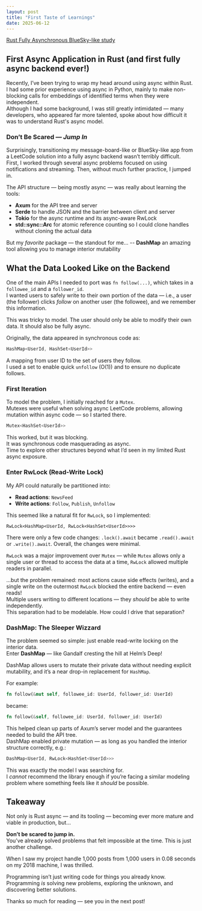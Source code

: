 ```yaml
---
layout: post
title: "First Taste of Learnings"
date: 2025-06-12
---
```


[Rust Fully Asynchronous BlueSky-like study](https://github.com/cyancirrus/bluesky-async-study)

## First Async Application in Rust (and first fully async backend ever!)

Recently, I’ve been trying to wrap my head around using async within Rust.  
I had some prior experience using async in Python, mainly to make non-blocking calls for embeddings of identified terms when they were independent.  
Although I had some background, I was still greatly intimidated — many developers, who appeared far more talented, spoke about how difficult it was to understand Rust's async model.

### Don’t Be Scared — *Jump In*

Surprisingly, transitioning my message-board-like or BlueSky-like app from a LeetCode solution into a fully async backend wasn’t terribly difficult.  
First, I worked through several async problems focused on using notifications and streaming. Then, without much further practice, I jumped in.

The API structure — being mostly async — was really about learning the tools:
- **Axum** for the API tree and server
- **Serde** to handle JSON and the barrier between client and server
- **Tokio** for the async runtime and its async-aware RwLock
- **std::sync::Arc** for atomic reference counting so I could clone handles without cloning the actual data

But my *favorite* package — the standout for me…
-- **DashMap** an amazing tool allowing you to manage interior mutability

## What the Data Looked Like on the Backend

One of the main APIs I needed to port was `fn follow(...)`, which takes in a `followee_id` and a `follower_id`.  
I wanted users to safely write to their own portion of the data — i.e., a user (the follower) clicks *follow* on another user (the followee), and we remember this information.

This was tricky to model. The user should only be able to modify their own data. It should also be fully async.

Originally, the data appeared in synchronous code as:
```rust
HashMap<UserId, HashSet<UserId>>
```
A mapping from user ID to the set of users they follow.  
I used a set to enable quick `unfollow` (O(1)) and to ensure no duplicate follows.

### First Iteration

To model the problem, I initially reached for a `Mutex`.  
Mutexes were useful when solving async LeetCode problems, allowing mutation within async code — so I started there.
```rust
Mutex<HashSet<UserId>>
```

This worked, but it was blocking.  
It was synchronous code masquerading as async.  
Time to explore other structures beyond what I’d seen in my limited Rust async exposure.

### Enter RwLock (Read-Write Lock)

My API could naturally be partitioned into:
- **Read actions**: `NewsFeed`
- **Write actions**: `Follow`, `Publish`, `Unfollow`

This seemed like a natural fit for `RwLock`, so I implemented:
```
RwLock<HashMap<UserId, RwLock<HashSet<UserId>>>>
```

There were only a few code changes: `.lock().await` became `.read().await` or `.write().await`. Overall, the changes were minimal.

`RwLock` was a major improvement over `Mutex` — while `Mutex` allows only a single user or thread to access the data at a time, `RwLock` allowed multiple readers in parallel.  

…but the problem remained: most actions cause side effects (writes), and a single write on the outermost `RwLock` blocked the entire backend — even reads!  
Multiple users writing to different locations — they *should* be able to write independently.  
This separation had to be modelable. How could I drive that separation?

### DashMap: The Sleeper Wizzard 

The problem seemed so simple: just enable read-write locking on the interior data.  
Enter **DashMap** — like Gandalf cresting the hill at Helm’s Deep!

DashMap allows users to mutate their private data without needing explicit mutability, and it’s a near drop-in replacement for `HashMap`.

For example:
```rust
fn follow(&mut self, followee_id: UserId, follower_id: UserId)
```
became:
```rust
fn follow(&self, followee_id: UserId, follower_id: UserId)
```

This helped clean up parts of Axum’s server model and the guarantees needed to build the API tree.  
DashMap enabled private mutation — as long as you handled the interior structure correctly, e.g.:
```rust
DashMap<UserId, RwLock<HashSet<UserId>>>
```

This was exactly the model I was searching for.  
I *cannot* recommend the library enough if you’re facing a similar modeling problem where something feels like it *should* be possible.

## Takeaway

Not only is Rust async — and its tooling — becoming ever more mature and viable in production, but…

**Don’t be scared to jump in.**  
You’ve already solved problems that felt impossible at the time. This is just another challenge.  

When I saw my project handle 1,000 posts from 1,000 users in 0.08 seconds on my 2018 machine, I was thrilled.

Programming isn’t just writing code for things you already know.  
Programming *is* solving new problems, exploring the unknown, and discovering better solutions.

Thanks so much for reading — see you in the next post!
